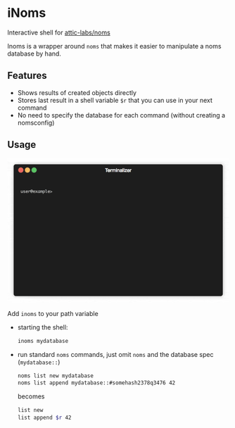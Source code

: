# iNoms
Interactive shell for [attic-labs/noms](https://github.com/attic-labs/noms)

Inoms is a wrapper around `noms` that makes it easier to manipulate a noms database by hand.

## Features
- Shows results of created objects directly
- Stores last result in a shell variable `$r` that you can use in your next command
- No need to specify the database for each command (without creating a nomsconfig)  


## Usage

![demo](./demo.gif)

Add `inoms` to your path variable


- starting the shell:

    ```bash
    inoms mydatabase
    ```

- run standard `noms` commands, just omit `noms` and the database spec (`mydatabase::`)

    ```bash
    noms list new mydatabase
    noms list append mydatabase::#somehash2378q3476 42
    ```
  
    becomes
    
    ```bash
    list new 
    list append $r 42
    ```
